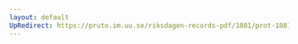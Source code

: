 ```yaml
---
layout: default
UpRedirect: https://pruto.im.uu.se/riksdagen-records-pdf/1881/prot-1881--fk--006/prot-1881--fk--006_001.pdf
---
```

